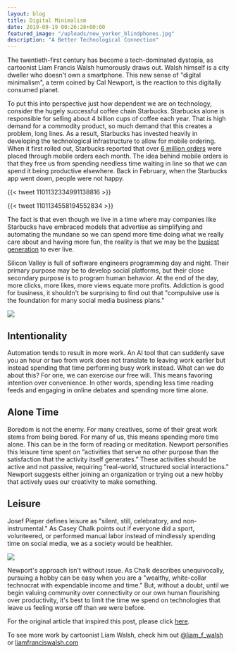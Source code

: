 ```yaml
---
layout: blog
title: Digital Minimalism
date: 2019-09-19 00:26:28+00:00
featured_image: "/uploads/new_yorker_blindphones.jpg"
description: "A Better Technological Connection"
---
```


The twentieth-first century has become a tech-dominated dystopia, as cartoonist Liam Francis Walsh humorously draws out. Walsh himself is a city dweller who doesn't own a smartphone. This new sense of "digital minimalism", a term coined by Cal Newport, is the reaction to this digitally consumed planet.

To put this into perspective just how dependent we are on technology, consider the hugely successful coffee chain Starbucks. Starbucks alone is responsible for selling about 4 billion cups of coffee each year. That is high demand for a commodity product, so much demand that this creates a problem, long lines. As a result, Starbucks has invested heavily in developing the technological infrastructure to allow for mobile ordering. When it first rolled out, Starbucks reported that over [6 million orders](https://www.fool.com/investing/general/2016/01/26/just-how-big-is-starbucks-mobile-order-pay-and-wha.aspx) were placed through mobile orders each month. The idea behind mobile orders is that they free us from spending needless time waiting in line so that we can spend it being productive elsewhere. Back in February, when the Starbucks app went down, people were not happy.

{{< tweet 1101132334991138816 >}}

{{< tweet 1101134558194552834 >}}

The fact is that even though we live in a time where may companies like Starbucks have embraced models that advertise as simplifying and automating the mundane so we can spend more time doing what we really care about and having more fun, the reality is that we may be the [busiest generation](https://www.thepublicdiscourse.com/2019/04/50540/) to ever live.

Silicon Valley is full of software engineers programming day and night. Their primary purpose may be to develop social platforms, but their close secondary purpose is to program human behavior. At the end of the day, more clicks, more likes, more views equate more profits. Addiction is good for business, it shouldn't be surprising to find out that "compulsive use is the foundation for many social media business plans."

![](/uploads/new_yorker_phones.jpg)

## Intentionality

Automation tends to result in more work. An AI tool that can suddenly save you an hour or two from work does not translate to leaving work earlier but instead spending that time performing busy work instead. What can we do about this? For one, we can exercise our free will. This means favoring intention over convenience. In other words, spending less time reading feeds and engaging in online debates and spending more time alone.

## Alone Time

Boredom is not the enemy. For many creatives, some of their great work stems from being bored. For many of us, this means spending more time alone. This can be in the form of reading or meditation. Newport personifies this leisure time spent on “activities that serve no other purpose than the satisfaction that the activity itself generates.” These activities should be active and not passive, requiring "real-world, structured social interactions." Newport suggests either joining an organization or trying out a new hobby that actively uses our creativity to make something.

## Leisure

Josef Pieper defines leisure as "silent, still, celebratory, and non-instrumental." As Casey Chalk points out if everyone did a sport, volunteered, or performed manual labor instead of mindlessly spending time on social media, we as a society would be healthier.

![](/uploads/new_yorker_phonephoto.jpg)

Newport's approach isn't without issue. As Chalk describes unequivocally, pursuing a hobby can be easy when you are a "wealthy, white-collar technocrat with expendable income and time." But, without a doubt, until we begin valuing community over connectivity or our own human flourishing over productivity, it's best to limit the time we spend on technologies that leave us feeling worse off than we were before.

For the original article that inspired this post, please click [here](https://www.thepublicdiscourse.com/2019/04/50540/).

To see more work by cartoonist Liam Walsh, check him out [@liam_f_walsh](https://twitter.com/liam_f_walsh?lang=en) or [liamfranciswalsh.com](http://t.co/rGuqLpn8f6?amp=1)
